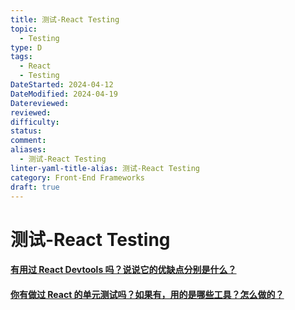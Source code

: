 ```yaml
---
title: 测试-React Testing
topic:
  - Testing
type: D
tags:
  - React
  - Testing
DateStarted: 2024-04-12
DateModified: 2024-04-19
Datereviewed: 
reviewed: 
difficulty: 
status: 
comment: 
aliases:
  - 测试-React Testing
linter-yaml-title-alias: 测试-React Testing
category: Front-End Frameworks
draft: true
---
```


# 测试-React Testing

#### [有用过 React Devtools 吗？说说它的优缺点分别是什么？](https://github.com/haizlin/fe-interview/issues/801)

#### [你有做过 React 的单元测试吗？如果有，用的是哪些工具？怎么做的？](https://github.com/haizlin/fe-interview/issues/714)
